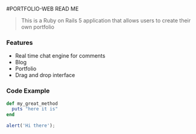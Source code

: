 #PORTFOLIO-WEB READ ME

> This is a Ruby on Rails 5 application that allows users to create their own portfolio

### Features

- Real time chat engine for comments
- Blog
- Portfolio
- Drag and drop interface

### Code Example
```ruby
def my_great_method
  puts "here it is"
end
```

```javascript
alert('Hi there');
````

